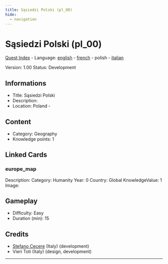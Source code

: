 ```yaml
---
title: Sąsiedzi Polski (pl_00)
hide:
  - navigation
---
```


# Sąsiedzi Polski (pl_00)
[Quest Index](./index.pl.md) - Language: [english](./pl_00.md) - [french](./pl_00.fr.md) - polish - [italian](./pl_00.it.md)

Version: 1.00
Status: Development

## Informations

- Title: Sąsiedzi Polski
- Description: 
- Location: Poland - 
## Content
- Category: Geography
- Knowledge points: 1

## Linked Cards
### europe_map
Description: 
Category: Humanity
Year: 0
Country: Global
KnowledgeValue: 1
Image: 

## Gameplay
- Difficulty: Easy
- Duration (min): 15
## Credits
- [Stefano Cecere](https://stefanocecere.com) (Italy) (development)
- Vieri Toti (Italy) (design, development)

---

